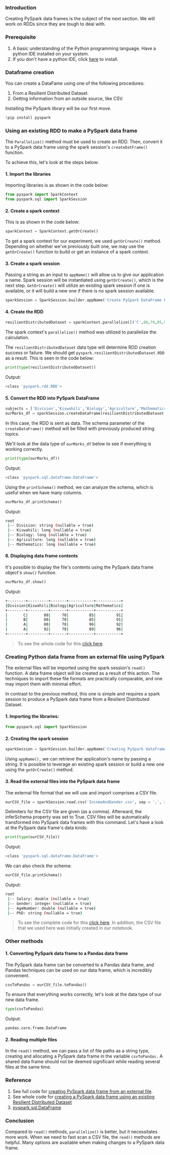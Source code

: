 ### Introduction
Creating PySpark data frames is the subject of the next section. We will work on RDDs since they are tough to deal with.
### Prerequisite
1. A basic understanding of the Python programming language.
Have a python IDE installed on your system.
2. If you don't have a python IDE, click [here](https://www.python.org/) to install.
### Dataframe creation
You can create a DataFame using one of the following procedures:

1. From a Resilient Distributed Dataset.
2. Getting information from an outside source, like CSV.

Installing the PySpark library will be our first move.
```Python
!pip install pyspark
```
### Using an existing RDD to make a PySpark data frame
The `Parallelize()` method must be used to create an RDD. Then, convert it to a PySpark data frame using the spark session's `createDatFrame()` function.

To achieve this, let's look at the steps below:
#### 1. Import the libraries 
Importing libraries is as shown in the code below:
```Python
from pyspark import SparkContext
from pyspark.sql import SparkSession
```
#### 2. Create a spark context 
This is as shown in the code below:
```python
sparkContext = SparkContext.getOrCreate()
```
To get a spark context for our experiment, we used `getOrCreate()` method. Depending on whether we've previously built one, we may use the `getOrCreate()` function to build or get an instance of a spark context.
#### 3. Create a spark session
Passing a string as an input to `appName()` will allow us to give our application a name. Spark session will be instantiated using `getOrCreate()`, which is the next step. `GetOrCreate()` will utilize an existing spark session if one is available, or it will build a new one if there is no spark session available.
```python
sparkSession = SparkSession.builder.appName('Create PySpark DataFrame From an Existing RDD ').getOrCreate()
```
#### 4. Create the RDD
```python
resilientDistributedDataset = sparkContext.parallelize([('C',80,70,85,91), ('B',80,70,85,91), ("A", 80,78,96,92), ("A", 92,70,89,96)], 4)
```
The spark context's `parallelize()` method was utilized to parallelize the calculation.

The `resilientDistributedDataset` data type will determine RDD creation success or failure. We should get `pyspark.resilientDistributedDataset.RDD` as a result. This is seen in the code below:
```Python
print(type(resilientDistributedDataset))
```
Output:
```bash
<class 'pyspark.rdd.RDD'>
```
#### 5. Convert the RDD into PySpark DataFrame
```python
subjects = ['Division','Kiswahili','Biology','Agriculture','Mathematics']
ourMarks_df = sparkSession.createDataFrame(resilientDistributedDataset, schema=subjects)
```
In this case, the RDD is sent as data. The schema parameter of the `createDataFrame()` method will be filled with previously produced string topics.

We'll look at the data type of `ourMarks_df` below to see if everything is working correctly. 
```Python
print(type(ourMarks_df))
```
Output:
```bash
<class 'pyspark.sql.dataframe.DataFrame'>
```
Using the `printSchema()` method, we can analyze the schema, which is useful when we have many columns.
```Python
ourMarks_df.printSchema()
```
Output:
```bash
root
 |-- Division: string (nullable = true)
 |-- Kiswahili: long (nullable = true)
 |-- Biology: long (nullable = true)
 |-- Agriculture: long (nullable = true)
 |-- Mathematics: long (nullable = true)
```
#### 6. Displaying data frame contents 
It's possible to display the file's contents using the PySpark data frame object's `show()` function.
```Python
ourMarks_df.show()
```
Output:
```bash
+--------+---------+-------+-----------+-----------+
|Division|Kiswahili|Biology|Agriculture|Mathematics|
+--------+---------+-------+-----------+-----------+
|       C|       80|     70|         85|         91|
|       B|       80|     70|         85|         91|
|       A|       80|     78|         96|         92|
|       A|       92|     70|         89|         96|
+--------+---------+-------+-----------+-----------+
```
> To see the whole code for this [click here](https://colab.research.google.com/drive/1Ykwifphdj2mLQ9rhKuX309aXq-tGurTD?usp=sharing)
### Creating Python data frame from an external file using PySpark
The external files will be imported using the spark session's `read()` function. A data frame object will be created as a result of this action. The techniques to import these file formats are practically comparable, and one may import them with minimal effort.

In contrast to the previous method, this one is simple and requires a spark session to produce a PySpark data frame from a Resilient Distributed Dataset.

#### 1. Importing the libraries:
```Python
from pyspark.sql import SparkSession
```
#### 2. Creating the spark session
```python
sparkSession = SparkSession.builder.appName('Creating PySpark dataframe from an external file').getOrCreate()
```
Using `appName(),` we can retrieve the application's name by passing a string. It is possible to leverage an existing spark session or build a new one using the `getOrCreate()` method.
#### 3. Read the external files into the PySpark data frame
The external file format that we will use and import comprises a CSV file.

```python
ourCSV_file = sparkSession.read.csv('IncomeAndGender.csv', sep = ',', inferSchema = True, header = True)
```
Delimiters for the CSV file are given (as a comma). Afterward, the inferSchema property was set to True. CSV files will be automatically transformed into PySpark data frames with this command.
Let's have a look at the PySpark data frame's data kinds:
```python
print(type(ourCSV_file))
```
Output:
```bash
<class 'pyspark.sql.dataframe.DataFrame'>
```
We can also check the schema:
```python
ourCSV_file.printSchema()
```
Output:
```bash
root
 |-- Salary: double (nullable = true)
 |-- Gender: integer (nullable = true)
 |-- AgeNumber: double (nullable = true)
 |-- PhD: string (nullable = true)
```
> To see the complete code for this [click here](https://colab.research.google.com/drive/1u04j9muZ1FdDvr2oxeuSGST5Lva9es9j?usp=sharing). In addition, the CSV file that we used here was initially created in our notebook.

### Other methods 
#### 1. Converting PySpark data frame to a Pandas data frame
The PySpark data frame can be converted to a Pandas data frame, and Pandas techniques can be used on our data frame, which is incredibly convenient.
```python
csvToPandas = ourCSV_file.toPandas()
```
To ensure that everything works correctly, let's look at the data type of our new data frame.
```python
type(csvToPandas)
```
Output:
```bash
pandas.core.frame.DataFrame
```
#### 2. Reading multiple files
In the `read()` method, we can pass a list of file paths as a string type, creating and allocating a PySpark data frame in the variable `csvToPandas.` A shared data frame should not be deemed significant while reading several files at the same time.
### Reference
1. See full code for [creating PySpark data frame from an external file](https://colab.research.google.com/drive/1u04j9muZ1FdDvr2oxeuSGST5Lva9es9j?usp=sharing).
2. See whole code for [creating a PySpark data frame using an existing Resilient Distributed Dataset](https://colab.research.google.com/drive/1Ykwifphdj2mLQ9rhKuX309aXq-tGurTD?usp=sharing)
3. [pyspark.sql.DataFrame](https://spark.apache.org/docs/latest/api/python/reference/api/pyspark.sql.DataFrame.html)
### Conclusion
Compared to `read()` methods, `parallelize()` is better, but it necessitates more work. When we need to fast scan a CSV file, the `read()` methods are helpful. Many options are available when making changes to a PySpark data frame.
